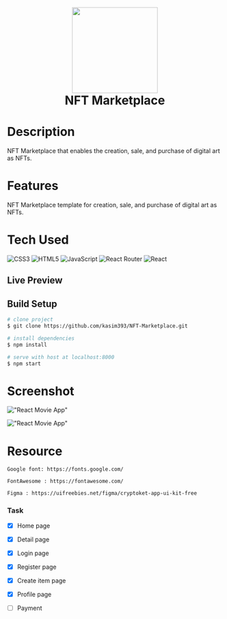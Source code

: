 <div align="center">
      <h1> <img src="https://www.thewindowsclub.com/wp-content/uploads/2021/03/Etherium.png" width="200px"><br/>NFT Marketplace</h1>
     </div>

# Description
NFT Marketplace that enables the creation, sale, and purchase of digital art as NFTs.

# Features
NFT Marketplace template for creation, sale, and purchase of digital art as NFTs.

# Tech Used
 ![CSS3](https://img.shields.io/badge/css3-%231572B6.svg?style=for-the-badge&logo=css3&logoColor=white) ![HTML5](https://img.shields.io/badge/html5-%23E34F26.svg?style=for-the-badge&logo=html5&logoColor=white) ![JavaScript](https://img.shields.io/badge/javascript-%23323330.svg?style=for-the-badge&logo=javascript&logoColor=%23F7DF1E) ![React Router](https://img.shields.io/badge/React_Router-CA4245?style=for-the-badge&logo=react-router&logoColor=white) ![React](https://img.shields.io/badge/react-%2320232a.svg?style=for-the-badge&logo=react&logoColor=%2361DAFB)
      
## Live Preview
<!-- [Demo](https://react-movie-app-ks.netlify.app/) -->

## Build Setup

``` bash
# clone project
$ git clone https://github.com/kasim393/NFT-Marketplace.git

# install dependencies
$ npm install

# serve with host at localhost:8000
$ npm start
```

# Screenshot
!["React Movie App"](https://raw.githubusercontent.com/kasim393/NFT-Marketplace/main/src/assets/ss1.png)

!["React Movie App"](https://raw.githubusercontent.com/kasim393/NFT-Marketplace/main/src/assets/ss4.png)

# Resource

    Google font: https://fonts.google.com/
    
    FontAwesome : https://fontawesome.com/
    
    Figma : https://uifreebies.net/figma/cryptoket-app-ui-kit-free
    

### Task
- [x] Home page
- [x] Detail page
- [x] Login page
- [x] Register page
- [x] Create item page
- [x] Profile page
- [ ] Payment

 
